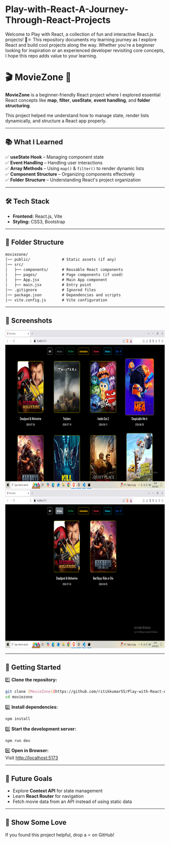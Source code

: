 # Play-with-React-A-Journey-Through-React-Projects
Welcome to Play with React, a collection of fun and interactive React.js projects! 🎨⚛️ This repository documents my learning journey as I explore React and build cool projects along the way. Whether you're a beginner looking for inspiration or an experienced developer revisiting core concepts, I hope this repo adds value to your learning.

# 🎬 MovieZone 🎥

**MovieZone** is a beginner-friendly React project where I explored essential React concepts like **map**, **filter**, **useState**, **event handling**, and **folder structuring**.

This project helped me understand how to manage state, render lists dynamically, and structure a React app properly.

---

## 📚 What I Learned

✅ **useState Hook** – Managing component state  
✅ **Event Handling** – Handling user interactions  
✅ **Array Methods** – Using `map()` & `filter()` to render dynamic lists  
✅ **Component Structure** – Organizing components effectively  
✅ **Folder Structure** – Understanding React's project organization  

---

## 🛠 Tech Stack

- **Frontend:** React.js, Vite  
- **Styling:** CSS3, Bootstrap

---

## 📂 Folder Structure

```
moviezone/
│── public/              # Static assets (if any)
│── src/
│   ├── components/      # Reusable React components
│   ├── pages/           # Page components (if used)
│   ├── App.jsx          # Main App component
│   ├── main.jsx         # Entry point
│── .gitignore           # Ignored files
│── package.json         # Dependencies and scripts
│── vite.config.js       # Vite configuration
```

---

## 📸 Screenshots


<img src="https://github.com/ritikkumar55/Play-with-React-A-Journey-Through-React-Projects/blob/main/MovieZone/Screenshot%20(139).png" width="700" height="500" />  <img src="https://github.com/ritikkumar55/Play-with-React-A-Journey-Through-React-Projects/blob/main/MovieZone/Screenshot%20(140).png" width="700" height="500" />



---

## 🚀 Getting Started

1️⃣ **Clone the repository:**  
```bash
git clone [MovieZone](https://github.com/ritikkumar55/Play-with-React-A-Journey-Through-React-Projects/tree/23345153e4434facba0aeb506b1d71dbfe6e3fd7/MovieZone)
cd moviezone
```

2️⃣ **Install dependencies:**  
```bash
npm install
```

3️⃣ **Start the development server:**  
```bash
npm run dev
```

4️⃣ **Open in Browser:**  
Visit [http://localhost:5173](http://localhost:5173)  

---

## 🎯 Future Goals

- Explore **Context API** for state management  
- Learn **React Router** for navigation  
- Fetch movie data from an API instead of using static data  

---

## 🌟 Show Some Love

If you found this project helpful, drop a ⭐ on GitHub!  

